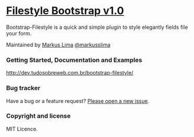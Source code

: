 # [Filestyle Bootstrap v1.0](http://dev.tudosobreweb.com.br/bootstrap-filestyle/)

Bootstrap-Filestyle is a quick and simple plugin to style elegantly fields file your form.

Maintained by [Markus Lima](https://github.com/markusslima) [@markusslima](https://twitter.com/markusslima)

### Getting Started, Documentation and Examples
http://dev.tudosobreweb.com.br/bootstrap-filestyle/

### Bug tracker

Have a bug or a feature request? [Please open a new issue](https://github.com/markusslima/bootstrap-filestyle/issues).

### Copyright and license

MIT Licence.

